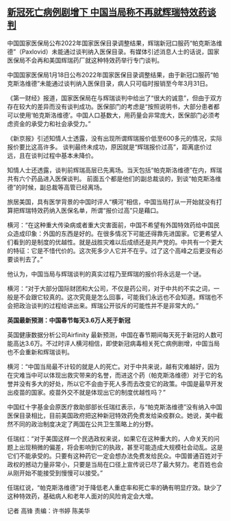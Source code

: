 <!--1674119235000-->
[新冠死亡病例剧增下 中国当局称不再就辉瑞特效药谈判](https://www.rfa.org/mandarin/yataibaodao/huanjing/gf-01192023040611.html)
------

<p><span style="font-weight: 400;">中国国家医保局公布</span><span style="font-weight: 400;">2022</span><span style="font-weight: 400;">年国家医保目录调整结果，辉瑞新冠口服药</span><span style="font-weight: 400;">“</span><span style="font-weight: 400;">帕克斯洛维德</span><span style="font-weight: 400;">”</span><span style="font-weight: 400;">（</span><span style="font-weight: 400;">Paxlovid</span><span style="font-weight: 400;">）未能通过谈判纳入医保目录。有媒体引述消息人士的话说，国家医保局不会再和美国辉瑞药厂就这种特效药举行专门谈判。</span></p><p><span style="font-weight: 400;">中国国家医保局1月</span><span style="font-weight: 400;">18</span><span style="font-weight: 400;">日公布</span><span style="font-weight: 400;">2022</span><span style="font-weight: 400;">年国家医保目录调整结果，由于新冠口服药</span><span style="font-weight: 400;">“</span><span style="font-weight: 400;">帕克斯洛维德</span><span style="font-weight: 400;">”</span><span style="font-weight: 400;">未能通过谈判纳入医保目录，病人只可临时报销至今年</span><span style="font-weight: 400;">3</span><span style="font-weight: 400;">月</span><span style="font-weight: 400;">31</span><span style="font-weight: 400;">日。</span></p><p><span style="font-weight: 400;">《第一财经》报道，国家医保局在与辉瑞谈判中给出了“很大的诚意”，但由于双方存在较大的差异而没有谈判成功。医保部门的考虑是“按照说明书，大部分患者都可以使用‘帕克斯洛维德’。中国人口基数大，用药量会非常庞大，医保部门必须考虑资金的承受力和社会承受力。”</span></p><p><span style="font-weight: 400;">《新京报》引述知情人士透露，没有出现所谓辉瑞报价低至</span><span style="font-weight: 400;">600</span><span style="font-weight: 400;">多元的情况，实际报价要比这高许多。</span> <span style="font-weight: 400;">谈判最终未成功，原因就是“辉瑞报价过高”，距离底价过远，且在谈判过程中基本未降价。</span></p><p><span style="font-weight: 400;">知情人士还透露，谈判前辉瑞高层已先离场。当天包括</span><span style="font-weight: 400;">“</span><span style="font-weight: 400;">帕克斯洛维德</span><span style="font-weight: 400;">”</span><span style="font-weight: 400;">在内，辉瑞共有六个药品进入医保谈判。</span> <span style="font-weight: 400;">前面五个都是他们的副总裁谈的，到谈“帕克斯洛维德”的时候，副总裁等高管已经离场。</span></p><p><span style="font-weight: 400;">旅居美国，具有医学背景的中国时评人“横河”相信，中国当局打从一开始就没有打算把辉瑞特效药纳入医保名单，所谓“报价过高”只是藉口。</span></p><p><span style="font-weight: 400;">横河：“在这种重大传染病或者重大灾害面前，中国不希望有外国特效药给中国民众造成印象：外国的东西是好的。在很多情况下可能还得靠先进国家。它更希望人们看到的是制度的优越性。就是战胜灾难以后成绩还是共产党的。中共有一个更大的特征：它是不惜代价的。这次死多少人它并不在乎。过了这个高峰之后更没有必要谈判去了。”</span></p><p><span style="font-weight: 400;">他认为，中国当局与辉瑞谈判的真实过程乃至辉瑞的报价将永远是一个谜。</span></p><p><span style="font-weight: 400;">横河：“对于大部分国际财团和大公司，不仅是药公司，对于中共的不实之词，一般是不会跟它较真的。这次究竟是怎么回事，可能我们永远也不会知道。辉瑞也不会把政治谈判的过程给讲出来。辉瑞公开驳斥的可能性并不是非常大的。”</span></p><p><b>英国最新预测：中国春节每天3.6万人死于新冠</b></p><p><span style="font-weight: 400;">英国健康数据分析公司Airfinity 最新预测，中国在春节期间每天死于新冠的人数可能高达3.6万。不过时评人横河相信，即使新冠病毒相关死亡病例剧增，中国当局也不会重新和辉瑞谈判。</span></p><p><span style="font-weight: 400;">横河：“中国当局最不计较的就是人的死亡。对于中共来说，越有灾难越好，因为在灾难当中可以体现出救灾带来的名誉，而进这个药（帕克斯洛维德）对于它的名誉并没有多大的好处，所以它不会由于死人多而去改变它的政策。中国是最早开发出疫苗的国家。疫苗外交不就是体现出它的制度优越性吗？”</span></p><p><span style="font-weight: 400;">中国红十字基金会原医疗救助部部长任瑞红表示，与</span><span style="font-weight: 400;">“</span><span style="font-weight: 400;">帕克斯洛维德</span><span style="font-weight: 400;">”</span><span style="font-weight: 400;">没有纳入中国医保目录相比，目前美国政府把这种新冠特效药免费发给染疫群众。她说，美中截然不同的政治制度决定了两国在公共卫生策略上的分野。</span></p><p><span style="font-weight: 400;">任瑞红：“对于美国这样一个民选政权来说，如果它在这种重大的，人命关天的问题上出现稍微的偏差，将会影响到它的执政，甚至可能造成大规模社会动乱。这是它们不能承受的。只要有这种药它一定会想办法免费发给民众。中国普通百姓对于政权的撼动力量非常小，只要是当局在口径上宣传说已尽了最大努力。老百姓也会从刚开始不能接受到慢慢可以接受。”</span></p><p><span style="font-weight: 400;">任瑞红说，</span><span style="font-weight: 400;">“</span><span style="font-weight: 400;">帕克斯洛维德</span><span style="font-weight: 400;">”</span><span style="font-weight: 400;">对于降低老人重症率和死亡率的确有明显疗效。缺少了这种特效药，基础病人和老年人面对的风险肯定会大增。</span></p><p><span style="font-weight: 400;">记者 高锋 责编：许书婷 陈美华</span></p><p><br style="font-weight: 400;"/><br style="font-weight: 400;"/></p>

